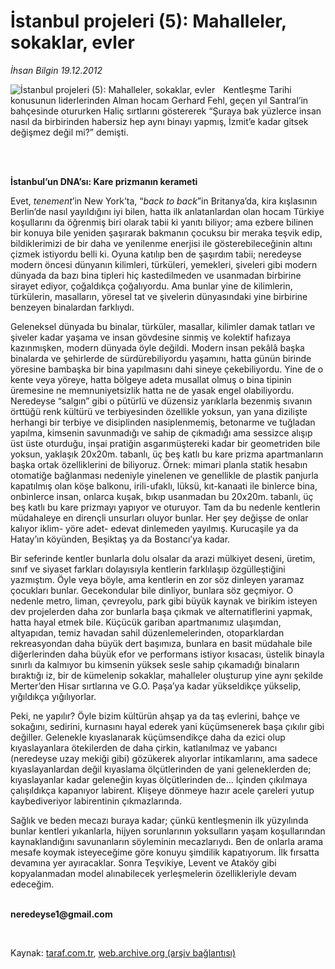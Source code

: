 # İstanbul projeleri (5): Mahalleler, sokaklar, evler

*İhsan Bilgin 19.12.2012*

<div class="yazi"><img align="left" alt="İstanbul projeleri (5): Mahalleler, sokaklar, evler" border="0" src="http://www.taraf.com.tr/fotoraflar/makaleler/istanbul-projeleri-5-mahalleler-sokaklar_1885_orijinal.jpg" style="border-right-width:10px; border-color:#FFFFFF"/><p>Kentleşme Tarihi konusunun liderlerinden Alman hocam Gerhard Fehl, geçen yıl Santral’in bahçesinde otururken Haliç sırtlarını göstererek “Şuraya bak yüzlerce insan nasıl da birbirinden habersiz hep aynı binayı yapmış, İzmit’e kadar gitsek değişmez değil mi?” demişti.</p>
<p><b> </b></p>
<p><b><br/>İstanbul’un DNA’sı: Kare prizmanın kerameti</b></p>
<p>Evet, <i>tenement</i>’in New York’ta, “<i>back to back</i>”in Britanya’da, kira kışlasının Berlin’de nasıl yayıldığını iyi bilen, hatta ilk anlatanlardan olan hocam Türkiye koşullarını da öğrenmiş biri olarak tabii ki yanıtı biliyor; ama ezbere bilinen bir konuya bile yeniden şaşırarak bakmanın çocuksu bir meraka teşvik edip, bildiklerimizi de bir daha ve yenilenme enerjisi ile gösterebileceğinin altını çizmek istiyordu belli ki. Oyuna katılıp ben de şaşırdım tabii; neredeyse modern öncesi dünyanın kilimleri, türküleri, yemekleri, şiveleri gibi modern dünyada da bazı bina tipleri hiç kastedilmeden ve usanmadan birbirine sirayet ediyor, çoğaldıkça çoğalıyordu. Ama bunlar yine de kilimlerin, türkülerin, masalların, yöresel tat ve şivelerin dünyasındaki yine birbirine benzeyen binalardan farklıydı. </p>
<p>Geleneksel dünyada bu binalar, türküler, masallar, kilimler damak tatları ve şiveler kadar yaşama ve insan gövdesine sinmiş ve kolektif hafızaya kazınmışken, modern dünyada öyle değildi. Modern insan pekâlâ başka binalarda ve şehirlerde de sürdürebiliyordu yaşamını, hatta günün birinde yöresine bambaşka bir bina yapılmasını dahi sineye çekebiliyordu. Yine de o kente veya yöreye, hatta bölgeye adeta musallat olmuş o bina tipinin üremesine ne memnuniyetsizlik hatta ne de yasak engel olabiliyordu. Neredeyse “salgın” gibi o pütürlü ve düzensiz yarıklarla bezenmiş sıvanın örttüğü renk kültürü ve terbiyesinden özellikle yoksun, yan yana dizilişte herhangi bir terbiye ve disiplinden nasiplenmemiş, betonarme ve tuğladan yapılma, kimsenin savunmadığı ve sahip de çıkmadığı ama sessizce alışıp üst üste oturduğu, inşai pratiğin asgarımüştereki kadar bir geometriden bile yoksun, yaklaşık 20x20m. tabanlı, üç beş katlı bu kare prizma apartmanların başka ortak özelliklerini de biliyoruz. Örnek: mimari planla statik hesabın otomatiğe bağlanması nedeniyle yinelenen ve genellikle de plastik panjurla kapatılmış olan köşe balkonu, irili-ufaklı, lüksü, kıt-kanaati ile binlerce bina, onbinlerce insan, onlarca kuşak, bıkıp usanmadan bu 20x20m. tabanlı, üç beş katlı bu kare prizmayı yapıyor ve oturuyor. Tam da bu nedenle kentlerin müdahaleye en dirençli unsurları oluyor bunlar. Her şey değişse de onlar kalıyor iklim- yöre adet- edevat dinlemeden yayılmış. Kurucaşile ya da Hatay’ın köyünden, Beşiktaş ya da Bostancı’ya kadar. </p>
<p>Bir seferinde kentler bunlarla dolu olsalar da arazi mülkiyet deseni, üretim, sınıf ve siyaset farkları dolayısıyla kentlerin farklılaşıp özgülleştiğini yazmıştım. Öyle veya böyle, ama kentlerin en zor söz dinleyen yaramaz çocukları bunlar. Gecekondular bile dinliyor, bunlara söz geçmiyor. O nedenle metro, liman, çevreyolu, park gibi büyük kaynak ve birikim isteyen dev projelerden daha zor bunlarla başa çıkmak ve alternatiflerini yapmak, hatta hayal etmek bile. Küçücük gariban apartmanımız ulaşımdan, altyapıdan, temiz havadan sahil düzenlemelerinden, otoparklardan rekreasyondan daha büyük dert başımıza, bunlara en basit müdahale bile diğerlerinden daha büyük efor ve performans istiyor kısacası, üstelik binayla sınırlı da kalmıyor bu kimsenin yüksek sesle sahip çıkamadığı binaların bıraktığı iz, bir de kümelenip sokaklar, mahalleler oluşturup yine aynı şekilde Merter’den Hisar sırtlarına ve G.O. Paşa’ya kadar yükseldikçe yükselip, yığıldıkça yığılıyorlar. </p>
<p>Peki, ne yapılır? Öyle bizim kültürün ahşap ya da taş evlerini, bahçe ve sokağını, sedirini, kurnasını hayal ederek yani küçümsenerek başa çıkılır gibi değiller. Gelenekle kıyaslanarak küçümsendikçe daha da ezici olup kıyaslayanlara ötekilerden de daha çirkin, katlanılmaz ve yabancı (neredeyse uzay mekiği gibi) gözükerek alıyorlar intikamlarını, ama sadece kıyaslayanlardan değil kıyaslama ölçütlerinden de yani geleneklerden de; kıyaslayanlar kadar geleneğin kıyas ölçütlerinden de... İçinden çıkılmaya çalışıldıkça kapanıyor labirent. Klişeye dönmeye hazır acele çareleri yutup kaybediveriyor labirentinin çıkmazlarında.</p>
<p>Sağlık ve beden mecazı buraya kadar; çünkü kentleşmenin ilk yüzyılında bunlar kentleri yıkanlarla, hijyen sorunlarının yoksulların yaşam koşullarından kaynaklandığını savunanların söyleminin mecazlarıydı. Ben de onlarla arama mesafe koymak isteyeceğime göre konuyu şimdilik kapatıyorum. İlk fırsatta devamına yer ayıracaklar. Sonra Teşvikiye, Levent ve Ataköy gibi kopyalanmadan model alınabilecek yerleşmelerin özellikleriyle devam edeceğim.</p><b>
<p><br/>neredeyse1@gmail.com</p>
<p></p></b> 
</div>

Kaynak: [taraf.com.tr](http://www.taraf.com.tr/ihsan-bilgin/makale-istanbul-projeleri-5-mahalleler-sokaklar.htm), [web.archive.org (arşiv bağlantısı)](http://web.archive.org/web/20131107081903/http://www.taraf.com.tr/ihsan-bilgin/makale-istanbul-projeleri-5-mahalleler-sokaklar.htm)
